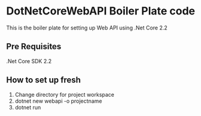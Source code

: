 # DotNetCoreWebAPI Boiler Plate code

This is the boiler plate for setting up Web API using .Net Core 2.2

## Pre Requisites
   .Net Core SDK 2.2
   
## How to set up fresh 
1) Change directory for project workspace 
2) dotnet new webapi -o projectname
3) dotnet run
